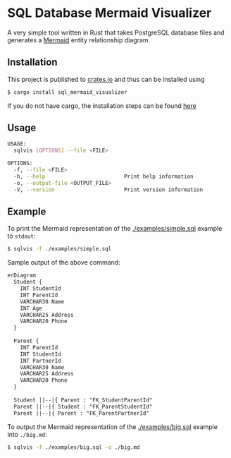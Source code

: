# SQL Database Mermaid Visualizer

A very simple tool written in Rust that takes PostgreSQL database files 
and generates a [Mermaid](https://mermaid-js.github.io/mermaid) entity relationship diagram.

## Installation

This project is published to [crates.io](https://crates.io/crates/sql_mermaid_visualizer) and thus can be installed using 
```bash
$ cargo install sql_mermaid_visualizer 
```
If you do not have cargo, the installation steps can be found 
[here](https://doc.rust-lang.org/cargo/getting-started/installation.html)

## Usage

```bash
USAGE:
  sqlvis [OPTIONS] --file <FILE>

OPTIONS:
  -f, --file <FILE>
  -h, --help                         Print help information
  -o, --output-file <OUTPUT_FILE>
  -V, --version                      Print version information
```

## Example

To print the Mermaid representation of the [./examples/simple.sql](examples/simple.sql) example 
to `stdout`:
```bash
$ sqlvis -f ./examples/simple.sql
```

Sample output of the above command: 
```md
erDiagram
  Student {
    INT StudentId
    INT ParentId
    VARCHAR30 Name
    INT Age
    VARCHAR25 Address
    VARCHAR20 Phone
  }
  
  Parent {
    INT ParentId
    INT StudentId
    INT PartnerId
    VARCHAR30 Name
    VARCHAR25 Address
    VARCHAR20 Phone
  }
  
  Student ||--|{ Parent : "FK_StudentParentId"
  Parent ||--|{ Student : "FK_ParentStudentId"
  Parent ||--|{ Parent : "FK_ParentPartnerId"
```

To output the Mermaid representation of the [./examples/big.sql](examples/big.sql) example
into `./big.md`:
```bash
$ sqlvis -f ./examples/big.sql -o ./big.md
```
